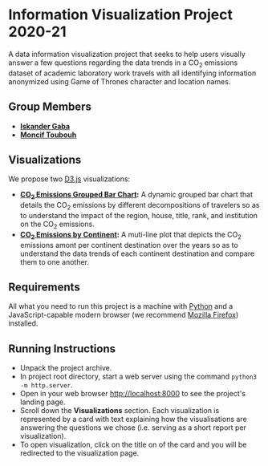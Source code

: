 # Information Visualization Project 2020-21 

A data information visualization project that seeks to help users visually answer a few questions regarding the data trends in a CO<sub>2</sub> emissions dataset of academic laboratory work travels with all identifying information anonymized using Game of Thrones character and location names.

## Group Members
- **[Iskander Gaba](mailto:iskander.gaba@etu.univ-grenoble-alpes.fr)**
- **[Moncif Toubouh](mailto:moncif.toubouh@grenoble-inp.org)**

## Visualizations
We propose two [D3.js](https://d3js.org/) visualizations:

- **[CO<sub>2</sub> Emissions Grouped Bar Chart](viz/co2-bar-chart.html.html):** A dynamic grouped bar chart that details the CO<sub>2</sub> emissions by different decompositions of travelers so as to understand the impact of the region, house, title, rank, and institution on the CO<sub>2</sub> emissions.
- **[CO<sub>2</sub> Emissions by Continent](viz/co2-bar-chart.html.html):** A muti-line plot that depicts the CO<sub>2</sub> emissions amont per continent destination over the years so as to understand the data trends of each continent destination and compare them to one another.

## Requirements
All what you need to run this project is a machine with [Python](https://www.python.org) and a JavaScript-capable modern browser (we recommend [Mozilla Firefox](https://www.mozilla.org/en-US/firefox/new)) installed.

## Running Instructions
- Unpack the project archive.
- In project root directory, start a web server using the command `python3 -m http.server`.
- Open in your web browser [http://localhost:8000](http://localhost:8000) to see the project's landing page.
- Scroll down the **Visualizations** section. Each visualization is represented by a card with text explaining how the visualisations are answering the questions we chose (i.e. serving as a short report per visualization).
- To open visualization, click on the title on of the card and you will be redirected to the visualization page.